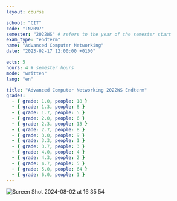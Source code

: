 ```yaml
---
layout: course

school: "CIT"
code: "IN2097"
semester: "2022WS" # refers to the year of the semester start
exam_type: "endterm"
name: "Advanced Computer Networking"
date: "2023-02-17 12:00:00 +0100"

ects: 5
hours: 4 # semester hours
mode: "written"
lang: "en"

title: "Advanced Computer Networking 2022WS Endterm"
grades:
  - { grade: 1.0, people: 18 }
  - { grade: 1.3, people: 8 }
  - { grade: 1.7, people: 5 }
  - { grade: 2.0, people: 6 }
  - { grade: 2.3, people: 13 }
  - { grade: 2.7, people: 8 }
  - { grade: 3.0, people: 9 }
  - { grade: 3.3, people: 1 }
  - { grade: 3.7, people: 3 }
  - { grade: 4.0, people: 4 }
  - { grade: 4.3, people: 2 }
  - { grade: 4.7, people: 5 }
  - { grade: 5.0, people: 64 }
  - { grade: 6.0, people: 1 }
---
```


![Screen Shot 2024-08-02 at 16 35 54](https://github.com/user-attachments/assets/c1afe230-3c6e-4749-ba36-d57cb9bd9241)
